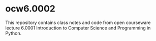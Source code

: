 # ocw6.0002
This repository contains class notes and code from open courseware lecture 6.0001 Introduction to Computer Science and Programming in Python.

